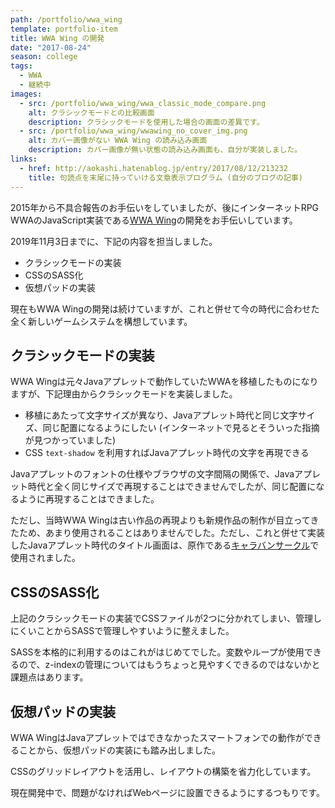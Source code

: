 ```yaml
---
path: /portfolio/wwa_wing
template: portfolio-item
title: WWA Wing の開発
date: "2017-08-24"
season: college
tags:
  - WWA
  - 継続中
images:
  - src: /portfolio/wwa_wing/wwa_classic_mode_compare.png
    alt: クラシックモードとの比較画面
    description: クラシックモードを使用した場合の画面の差異です。
  - src: /portfolio/wwa_wing/wwawing_no_cover_img.png
    alt: カバー画像がない WWA Wing の読み込み画面
    description: カバー画像が無い状態の読み込み画面も、自分が実装しました。
links:
  - href: http://aokashi.hatenablog.jp/entry/2017/08/12/213232
    title: 句読点を末尾に持っていける文章表示プログラム (自分のブログの記事)
---
```


2015年から不具合報告のお手伝いをしていましたが、後にインターネットRPG WWAのJavaScript実装である[WWA Wing](https://wwawing.com)の開発をお手伝いしています。

2019年11月3日までに、下記の内容を担当しました。

- クラシックモードの実装
- CSSのSASS化
- 仮想パッドの実装

現在もWWA Wingの開発は続けていますが、これと併せて今の時代に合わせた全く新しいゲームシステムを構想しています。

## クラシックモードの実装

WWA Wingは元々Javaアプレットで動作していたWWAを移植したものになりますが、下記理由からクラシックモードを実装しました。

- 移植にあたって文字サイズが異なり、Javaアプレット時代と同じ文字サイズ、同じ配置になるようにしたい (インターネットで見るとそういった指摘が見つかっていました)
- CSS `text-shadow` を利用すればJavaアプレット時代の文字を再現できる

Javaアプレットのフォントの仕様やブラウザの文字間隔の関係で、Javaアプレット時代と全く同じサイズで再現することはできませんでしたが、同じ配置になるように再現することはできました。

ただし、当時WWA Wingは古い作品の再現よりも新規作品の制作が目立ってきたため、あまり使用されることはありませんでした。ただし、これと併せて実装したJavaアプレット時代のタイトル画面は、原作である[キャラバンサークル](https://wwajp.com)で使用されました。

## CSSのSASS化

上記のクラシックモードの実装でCSSファイルが2つに分かれてしまい、管理しにくいことからSASSで管理しやすいように整えました。

SASSを本格的に利用するのはこれがはじめてでした。変数やループが使用できるので、z-indexの管理についてはもうちょっと見やすくできるのではないかと課題点はあります。

## 仮想パッドの実装

WWA WingはJavaアプレットではできなかったスマートフォンでの動作ができることから、仮想パッドの実装にも踏み出しました。

CSSのグリッドレイアウトを活用し、レイアウトの構築を省力化しています。

現在開発中で、問題がなければWebページに設置できるようにするつもりです。

